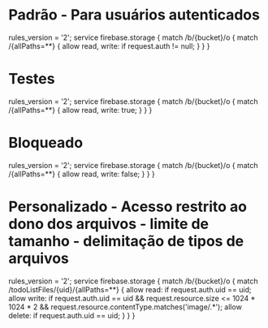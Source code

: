# Padrão - Para usuários autenticados
rules_version = '2';
service firebase.storage {
  match /b/{bucket}/o {
    match /{allPaths=**} {
      allow read, write: if request.auth != null;
    }
  }
}

# Testes
rules_version = '2';
service firebase.storage {
  match /b/{bucket}/o {
    match /{allPaths=**} {
      allow read, write: true;
    }
  }
}

# Bloqueado
rules_version = '2';
service firebase.storage {
  match /b/{bucket}/o {
    match /{allPaths=**} {
      allow read, write: false;
    }
  }
}

# Personalizado - Acesso restrito ao dono dos arquivos - limite de tamanho - delimitação de tipos de arquivos
rules_version = '2';
service firebase.storage {
  match /b/{bucket}/o {
    match /todoListFiles/{uid}/{allPaths=**} {
      allow read: if request.auth.uid == uid;
      allow write: if request.auth.uid == uid
      		&& request.resource.size <= 1024 * 1024 * 2
          && request.resource.contentType.matches('image/.*');
      allow delete: if request.auth.uid == uid;
    }
  }
}